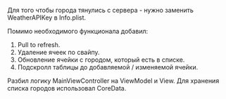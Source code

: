 Для того чтобы города тянулись с сервера - нужно заменить WeatherAPIKey в Info.plist.

Помимо необходимого функционала добавил: 
1. Pull to refresh.
2. Удаление ячеек по свайпу.
3. Обновление ячейки с городом, который есть в списке.
4. Подскролл таблицы до добавляемой / изменяемой ячейки.

Разбил логику MainViewController на ViewModel и View.
Для хранения списка городов использовал CoreData.
